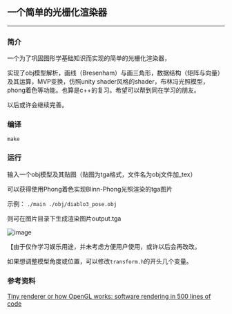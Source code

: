 ## 一个简单的光栅化渲染器
---
### 简介
一个为了巩固图形学基础知识而实现的简单的光栅化渲染器，

实现了obj模型解析，画线（Bresenham）与画三角形，数据结构（矩阵与向量）及其运算，MVP变换，仿照unity shader风格的shader，布林冯光照模型，phong着色等功能。也算是c++的复习。希望可以帮到同在学习的朋友。

以后或许会继续完善。

### 编译
`make`
### 运行
输入一个obj模型及其贴图（贴图为tga格式，文件名为obj文件加_tex）

可以获得使用Phong着色实现Blinn-Phong光照渲染的tga图片

示例：
`./main ./obj/diablo3_pose.obj `

则可在图片目录下生成渲染图片output.tga

![image](https://github.com/learner-shx/tinyRenderer/tree/master/output.tga)

【由于仅作学习娱乐用途，并未考虑方便用户使用，或许以后会再改改。

如果想调整模型角度或位置，可以修改`transform.h`的开头几个变量。

### 参考资料
[Tiny renderer or how OpenGL works: software rendering in 500 lines of code](https://github.com/ssloy/tinyrenderer/wiki)
